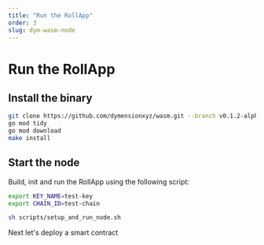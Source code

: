 ```yaml
---
title: "Run the RollApp"
order: 3
slug: dym-wasm-node
---
```


# Run the RollApp

## Install the binary

```sh
git clone https://github.com/dymensionxyz/wasm.git --branch v0.1.2-alpha && cd wasm
go mod tidy
go mod download
make install
```

## Start the node

Build, init and run the RollApp using the following script:

```sh
export KEY_NAME=test-key
export CHAIN_ID=test-chain

sh scripts/setup_and_run_node.sh
```

Next let's deploy a smart contract
